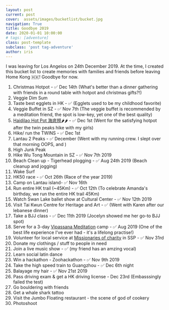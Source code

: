 ```yaml
---
layout: post
current: post
cover:  assets/images/bucketlist/bucket.jpg
navigation: True
title: Goodbye 2019
date: 2020-01-01 10:00:00
# tags: [adventure]
class: post-template
subclass: 'post tag-adventure'
author: iris
---
```


I was leaving for Los Angelos on 24th December 2019. At the time, I created this bucket list to create memories with families and friends before leaving Home Kong 🇭🇰! Goodbye for now.

1. Christmas Hotpot - ✅ Dec 14th (What's better than a dinner gathering with friends in a round table with hotpot and christmas gifts?!)
2. Veggie Dim Sum
3. Taste best egglets in HK - ✅ (Egglets used to be my childhood favorite)
4. Veggie Buffet in SZ - ✅ Nov 7th (The veggie buffet is recommended by a meditation friend, the spot is low-key, yet one of the best quality)
5. [Haidilao Hot Pot 海底撈](https://www.facebook.com/HaidilaoHK/)🌶🌶 - ✅ Dec 1st (Went for the satisfying hotpot after the twin peaks hike with my girls)
6. Hike/ run the TWINS - ✅ Dec 1st
7. Lantau 2 Peaks - ✅ December (Went with my running crew. I slept over that morning OOPS, and )
8. High Junk Peak
9. Hike Wu Tong Mountain in SZ - ✅ Nov 7th 2019 
10. Beach Clean up - Tigerhead plogging - ✅ Aug 24th 2019 (Beach cleanup and jogging)
11. Wake Surf
12. HK50 race - ✅ Oct 26th (Race of the year 2019)
13. Camp on Lantau island- ✅ Nov 16th
14. Run entire HK trail (~45Km) - ✅ Oct 12th (To celebrate Amanda's birthday, we run the entire HK trail 45Km)
15. Watch Swan Lake ballet show at Cultural Center - ✅ Nov 12th 2019
16. Visit Tai Kwun Centre for Heritage and Art - ✅ (Went with Karen after our lebanese dinner)
17. Take a BJJ class - ✅ Dec 11th 2019 (Jocelyn showed me her go-to BJJ spot)
18. Serve for a 3-day [Vipassana Meditation](https://mutta.dhamma.org/) camp - ✅ Aug 2019 (One of the best life experience I've ever had - it's a lifelong practise!)
19. Volunteer for local service at [Missionaries of charity](http://nowandzenn.blogspot.com/2011/09/volunteering-at-home-of-loves-soup.html) in SSP - ✅ Nov 31rd
20. Donate my clothings / stuff to people in need
21. Join a live music show - ✅ (my friend has an amzing vocal)
22. Learn social latin dance
23. Win a hackathon - Zoohackathon - ✅ Nov 9th 2019
24. Take the high speed train to Guangzhou - ✅ Dec 6th night
25. Balayage my hair - ✅ Nov 21st 2019
26. Pass driving exam & get a HK driving license - Dec 23rd (Embasssingly failed the test)
27. Go bouldering with friends
28. Get a whale shark tattoo
29. Visit the Jumbo Floating restaurant - the scene of god of cookery
30. Photoshoot
